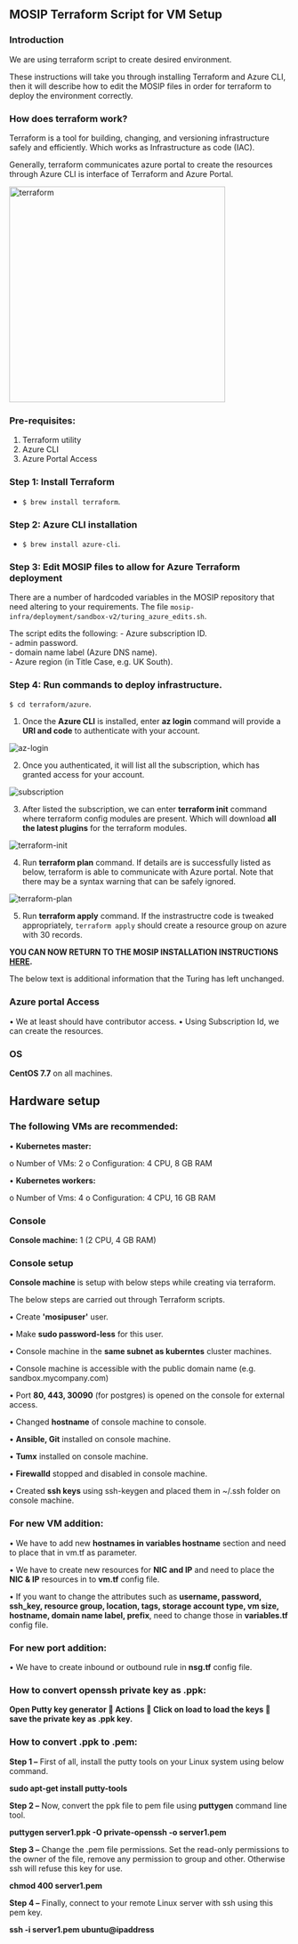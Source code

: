 ## MOSIP Terraform Script for VM Setup
### Introduction
We are using terraform script to create desired environment.

These instructions will take you through installing Terraform and Azure CLI, then it will describe how to edit the MOSIP files in order for terraform to deploy the environment correctly. 

### How does terraform work?
 Terraform is a tool for building, changing, and versioning infrastructure safely and efficiently. Which works as Infrastructure as code (IAC).

Generally, terraform communicates azure portal to create the resources through Azure CLI is interface of Terraform and Azure Portal.
                                                     
<img width="388" alt="terraform" src="https://user-images.githubusercontent.com/58170816/84351992-19113600-abda-11ea-9bec-b555e79d228e.PNG">
                                                                                                     
                                      
### Pre-requisites:
1.	Terraform utility
2.	Azure CLI
3.	Azure Portal Access

### Step 1: Install Terraform
- `$ brew install terraform`. 

### Step 2: Azure CLI installation
- `$ brew install azure-cli`.
  
### Step 3: Edit MOSIP files to allow for Azure Terraform deployment

There are a number of hardcoded variables in the MOSIP repository that need altering to your requirements. The file `mosip-infra/deployment/sandbox-v2/turing_azure_edits.sh`.

The script edits the following: 
    - Azure subscription ID.  
    - admin password.  
    - domain name label (Azure DNS name).  
    - Azure region (in Title Case, e.g. UK South).   

### Step 4: Run commands to deploy infrastructure.

`$ cd terraform/azure`.

 1.	Once the **Azure CLI** is installed, enter **az login** command will provide a **URl and code** to authenticate with your account.

 ![az-login](https://user-images.githubusercontent.com/58170816/84352663-5e823300-abdb-11ea-857d-239135f1e4ec.png)

 2.	Once you authenticated, it will list all the subscription, which has granted access for your account.

![subscription](https://user-images.githubusercontent.com/58170816/84352764-8bcee100-abdb-11ea-8a4c-9ba67db53443.png)
 
 3.	After listed the subscription, we can enter **terraform init** command where terraform config modules are present. Which will download **all the latest plugins** for the terraform modules.

 ![terraform-init](https://user-images.githubusercontent.com/58170816/84352814-a3a66500-abdb-11ea-8ada-c194a7ed2aa6.png)


 4.	Run **terraform plan** command. If details are is successfully listed as below, terraform is able to communicate with Azure portal. Note that there may be a syntax warning that can be safely ignored. 

 ![terraform-plan](https://user-images.githubusercontent.com/58170816/84352913-d05a7c80-abdb-11ea-8d96-f6b8fe9e97ca.png)

 5. Run **terraform apply** command. If the instrastructre code is tweaked appropriately, `terraform apply` should create a resource group on azure with 30 records. 
 
 
**YOU CAN NOW RETURN TO THE MOSIP INSTALLATION INSTRUCTIONS [HERE](https://github.com/alan-turing-institute/mosip-infra/tree/master/deployment/sandbox-v2).**

The below text is additional information that the Turing has left unchanged.

### Azure portal Access

•	We at least should have contributor access.
•	Using Subscription Id, we can create the resources.

### OS

**CentOS 7.7** on all machines.

## Hardware setup

### The following VMs are recommended:

•	**Kubernetes master:**

o	Number of VMs: 2
o	Configuration: 4 CPU, 8 GB RAM

•	**Kubernetes workers:**

o	Number of Vms: 4
o	Configuration: 4 CPU, 16 GB RAM

### Console

**Console machine:** 1 (2 CPU, 4 GB RAM)

### Console setup

**Console machine** is setup with below steps while creating via terraform.

The below steps are carried out through Terraform scripts.

•	Create **'mosipuser'** user.

•	Make **sudo password-less** for this user.

•	Console machine in the **same subnet as kuberntes** cluster machines.

•	Console machine is accessible with the public domain name (e.g. sandbox.mycompany.com)

•	Port **80, 443, 30090** (for postgres) is opened on the console for external access.

•	Changed **hostname** of console machine to console.

•	**Ansible, Git** installed on console machine.

•	**Tumx** installed on console machine.

•	**Firewalld** stopped and disabled in console machine.

•	Created **ssh keys** using ssh-keygen and placed them in ~/.ssh folder on console machine.

### For new VM addition:

•	We have to add new **hostnames in variables hostname** section and need to place that in vm.tf as parameter.

•	We have to create new resources for **NIC and IP** and need to place the **NIC & IP** resources in to **vm.tf** config file.

•	If you want to change the attributes such as **username, password, ssh_key, resource group, location, tags, storage account type, vm size, hostname, domain name label, prefix**, need to change those in **variables.tf** config file.

### For new port addition:

•	We have to create inbound or outbound rule in **nsg.tf** config file.

### How to convert **openssh private key** as .ppk:

**Open Putty key generator  Actions  Click on load to load the keys  save the private key as .ppk key.**

### How to convert .ppk to .pem:

**Step 1 –** First of all, install the putty tools on your Linux system using below command.

**sudo apt-get install putty-tools**

**Step 2 –** Now, convert the ppk file to pem file using **puttygen** command line tool.

**puttygen server1.ppk -O private-openssh -o server1.pem**

**Step 3 –** Change the .pem file permissions. Set the read-only permissions to the owner of the file, remove any permission to group and other. Otherwise ssh will refuse this key for use.

**chmod 400 server1.pem**

**Step 4 –** Finally, connect to your remote Linux server with ssh using this pem key.

**ssh -i server1.pem ubuntu@ipaddress**





